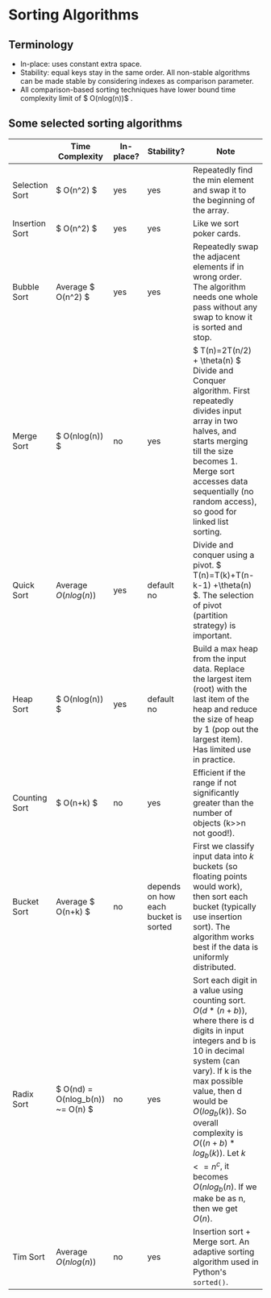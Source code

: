 # Sorting Algorithms 

## Terminology

* In-place: uses constant extra space.
* Stability: equal keys stay in the same order. All non-stable algorithms can be made stable by considering indexes as comparison parameter.
* All comparison-based sorting techniques have lower bound time complexity limit of $ O(nlog(n))$ .

## Some selected sorting algorithms

|  | Time Complexity | In-place? | Stability? | Note |
|----------------|----------------------------------|-----------|--------------------------------------|------------------------------------------------------------------------------------------------------------------------------------------------------------------------------------------------------------------------------------------------------------------------------------------------------------------------------------------------|
| Selection Sort | $ O(n^2) $  | yes | yes | Repeatedly find the min element and swap it to the beginning of the array. |
| Insertion Sort | $ O(n^2) $  | yes | yes | Like we sort poker cards. |
| Bubble Sort | Average $ O(n^2) $ | yes | yes | Repeatedly swap the adjacent elements if in wrong order. The algorithm needs one whole pass without any swap to know it is sorted and stop. |
| Merge Sort | $ O(nlog(n)) $ | no | yes | $ T(n)=2T(n/2) + \theta(n) $ Divide and Conquer algorithm. First repeatedly divides input array in two halves, and starts merging till the size becomes 1. Merge sort accesses data sequentially (no random access), so good for linked list sorting. |
| Quick Sort | Average $O(nlog(n))$ | yes | default no | Divide and conquer using a pivot. $ T(n)=T(k)+T(n-k-1) +\theta(n) $. The selection of pivot (partition strategy) is important. |
| Heap Sort | $ O(nlog(n)) $ | yes | default no | Build a max heap from the input data. Replace the largest item (root) with the last item of the heap and reduce the size of heap by 1 (pop out the largest item). Has limited use in practice. |
| Counting Sort | $ O(n+k) $ | no | yes | Efficient if the range if not significantly greater than the number of objects (k>>n not good!). |
| Bucket Sort | Average $ O(n+k) $ | no | depends on how each bucket is sorted | First we classify input data into $k$ buckets (so floating points would work), then sort each bucket (typically use insertion sort). The algorithm works best if the data is uniformly distributed. |
| Radix Sort | $ O(nd) = O(nlog_b(n)) ~= O(n) $ | no | yes | Sort each digit in a value using counting sort. $O(d*(n+b))$, where there is d digits in input integers and b is 10 in decimal system (can vary). If k is the max possible value, then d would be $O(log_b(k))$. So overall complexity is $O((n+b)*log_b(k))$. Let $k<=n^c$, it becomes $O(nlog_b(n)$. If we make be as n, then we get $O(n)$. |
| Tim Sort | Average $O(nlog(n))$ | no | yes | Insertion sort + Merge sort. An adaptive sorting algorithm used in Python's ```sorted()```. |